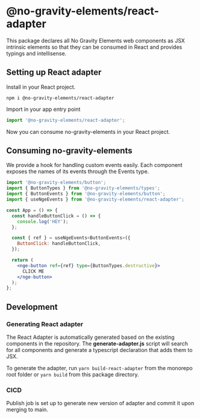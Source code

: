 # @no-gravity-elements/react-adapter

This package declares all No Gravity Elements web components as JSX intrinsic elements so that they can be consumed in React and provides typings and intellisense.

## Setting up React adapter
Install in your React project.
```
npm i @no-gravity-elements/react-adapter
```

Import in your app entry point
```jsx
import '@no-gravity-elements/react-adapter';
```

Now you can consume no-gravity-elements in your React project.

## Consuming no-gravity-elements
We provide a hook for handling custom events easily. Each component exposes the names of its events through the Events type.

```jsx
import '@no-gravity-elements/button';
import { ButtonTypes } from '@no-gravity-elements/types';
import { ButtonEvents } from '@no-gravity-elements/button';
import { useNgeEvents } from '@no-gravity-elements/react-adapter';

const App = () => {
  const handleButtonClick = () => {
    console.log('HEY');
  };

  const { ref } = useNgeEvents<ButtonEvents>({
    ButtonClick: handleButtonClick,
  });

  return (
    <nge-button ref={ref} type={ButtonTypes.destructive}>
      CLICK ME
    </nge-button>
  );
};
```

## Development

### Generating React adapter
The React Adapter is automatically generated based on the existing components in the repository.
The **generate-adapter.js** script will search for all components and generate a typescript declaration that adds them to JSX.

To generate the adapter, run `yarn build-react-adapter` from the monorepo root folder or `yarn build` from this package directory.

### CICD
Publish job is set up to generate new version of adapter and commit it upon merging to main.
